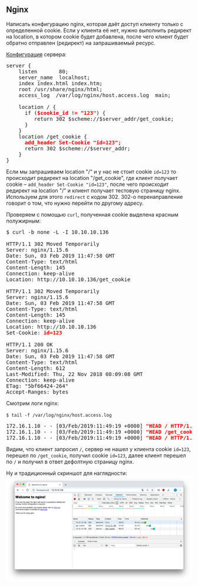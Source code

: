 ## Nginx

Написать конфигурацию nginx, которая даёт доступ клиенту только с определенной cookie. Если у клиента её нет, нужно выполнить редирект на location, в котором cookie будет добавлена, после чего клиент будет обратно отправлен (редирект) на запрашиваемый ресурс.

[Конфигурация](default.conf) сервера:

<pre>
server {
    listen       80;
    server_name  localhost;
    index index.html index.htm;
    root /usr/share/nginx/html;
    access_log  /var/log/nginx/host.access.log  main;

    location / {
      if (<span style="color:red"><b>$cookie_id != "123"</b></span>) {
         return 302 $scheme://$server_addr/get_cookie;
      }
    }
    location /get_cookie {
      <span style="color:red"><b>add_header Set-Cookie "id=123";</b></span>
      return 302 $scheme://$server_addr;
    }
}
</pre>

Если мы запрашиваем location "/" и у нас не стоит cookie `id=123` то происходит редирект на location "/get_cookie", где клиент получает cookie – `add_header Set-Cookie "id=123"`, после чего происходит редирект на location "/" и клиент получает тестовую  страницу nginx. Используем для этого `redirect` с кодом 302. 302-о перенаправление говорит о том, что нужно перейти по другому адресу.

Проверяем с помощью `curl`, полученная cookie выделена красным полужирным:

<pre>
$ curl -b none -L -I 10.10.10.136

HTTP/1.1 302 Moved Temporarily
Server: nginx/1.15.6
Date: Sun, 03 Feb 2019 11:47:58 GMT
Content-Type: text/html
Content-Length: 145
Connection: keep-alive
Location: http://10.10.10.136/get_cookie

HTTP/1.1 302 Moved Temporarily
Server: nginx/1.15.6
Date: Sun, 03 Feb 2019 11:47:58 GMT
Content-Type: text/html
Content-Length: 145
Connection: keep-alive
Location: http://10.10.10.136
Set-Cookie: <span style="color:red"><b>id=123</b></span>

HTTP/1.1 200 OK
Server: nginx/1.15.6
Date: Sun, 03 Feb 2019 11:47:58 GMT
Content-Type: text/html
Content-Length: 612
Last-Modified: Thu, 22 Nov 2018 08:09:08 GMT
Connection: keep-alive
ETag: "5bf66424-264"
Accept-Ranges: bytes
</pre>

Смотрим логи nginx:

`
$ tail -f /var/log/nginx/host.access.log
`
<pre>
172.16.1.10 - - [03/Feb/2019:11:49:19 +0000] <span style="color:red"><b>"HEAD / HTTP/1.1" 302</b></span> 0 "-" "curl/7.54.0" "-"
172.16.1.10 - - [03/Feb/2019:11:49:19 +0000] <span style="color:red"><b>"HEAD /get_cookie HTTP/1.1" 302</b></span> 0 "-" "curl/7.54.0" "-"
172.16.1.10 - - [03/Feb/2019:11:49:19 +0000] <span style="color:red"><b>"HEAD / HTTP/1.1" 200</b></span> 0 "-" "curl/7.54.0" "-"
</pre>

Видим, что клиент запросил `/`, сервер не нашел у клиента cookie `id=123`, перешел по `/get_cookie`, получил cookie `id=123`, далее клиент перешел по `/` и получил в ответ дефолтную страницу nginx.

Ну и традиционный скриншот для наглядности:
![](pic/pic01.png)